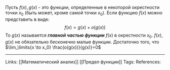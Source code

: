 Пусть $f(x), g(x)$ - это функции, определенные в некоторой окрестности точки $x_0$ (быть может, кроме самой точки $x_0$). Если функцию $f(x)$ можно представить в виде:
$$f(x)=g(x)+o(g(x))$$
То $g(x)$ называется ***главной частью функции*** $f(x)$ в окрестности $x_0$. $f(x), g(x)$ не обязательно бесконечно малые функции. Достаточно того, что $\lim_\limits{x \to x_0} \frac{o(g(x))}{g(x)}=0$

___
Links: [[Математический анализ]] [[Предел функции]]
Tags:
References:
